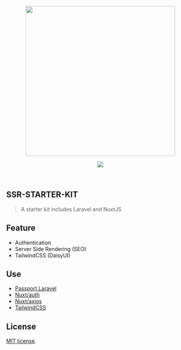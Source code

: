<p align="center"><a href="https://laravel.com" target="_blank"><img src="https://raw.githubusercontent.com/laravel/art/master/logo-lockup/5%20SVG/2%20CMYK/1%20Full%20Color/laravel-logolockup-cmyk-red.svg" width="400"></a></p>


<p align="center"><img align="center" src="https://github.com/nuxt/nuxt.js/blob/dev/.github/logo.svg"/></p><br/>

## SSR-STARTER-KIT

> A starter kit includes Laravel and NuxtJS

## Feature

- Authentication
- Server Side Rendering (SEO)
- TailwindCSS (DaisyUI)

## Use
- <a href="https://github.com/laravel/passport">Passport Laravel</a>
- <a href="https://github.com/nuxt-community/auth-module">Nuxt/auth</a>
- <a href="https://github.com/nuxt-community/axios-module">Nuxt/axios</a>
- <a href="https://github.com/tailwindlabs/tailwindcss">TailwindCSS</a>

## License

[MIT license](https://opensource.org/licenses/MIT).

